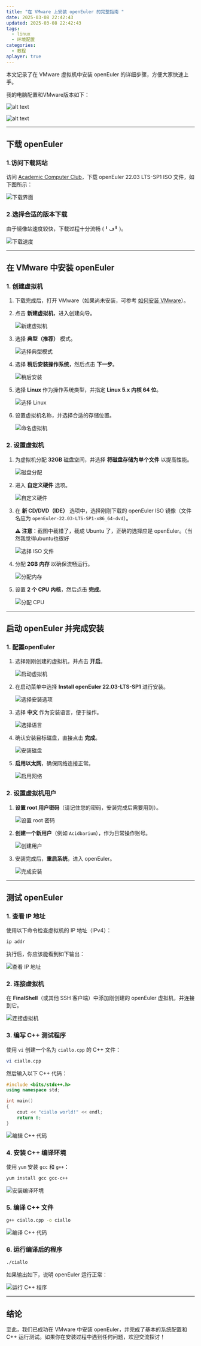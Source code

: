 ```yaml
---
title: "在 VMware 上安装 openEuler 的完整指南 "
date: 2025-03-08 22:42:43
updated: 2025-03-08 22:42:43
tags:
  - linux
  - 环境配置
categories:
  - 教程
aplayer: true
---
```



本文记录了在 VMware 虚拟机中安装 openEuler 的详细步骤，方便大家快速上手。 

<!-- more -->

我的电脑配置和VMware版本如下：

![alt text](https://acidbarium.github.io/openEulerImg/bb1.png)

![alt text](https://acidbarium.github.io/openEulerImg/bb2.png)

---

## 下载 openEuler  

### 1.访问下载网站

访问 [Academic Computer Club](https://mirror.accum.se/mirror/openeuler.org/openEuler-22.03-LTS-SP1/ISO/x86_64/)，下载 openEuler 22.03 LTS-SP1 ISO 文件，如下图所示：  

   ![下载界面](https://acidbarium.github.io/openEulerImg/az1.png)  

### 2.选择合适的版本下载 

由于镜像站速度较快，下载过程十分流畅 (╹ڡ╹ )。  

   ![下载速度](https://acidbarium.github.io/openEulerImg/az3.png)  

---

## 在 VMware 中安装 openEuler  

### 1. 创建虚拟机  

1. 下载完成后，打开 VMware（如果尚未安装，可参考 [如何安装 VMware](https://blog.csdn.net/weixin_74195551/article/details/127288338)）。  
2. 点击 **新建虚拟机**，进入创建向导。  

   ![新建虚拟机](https://acidbarium.github.io/openEulerImg/az4.png)  

3. 选择 **典型（推荐）** 模式。  

   ![选择典型模式](https://acidbarium.github.io/openEulerImg/az5.png)  

4. 选择 **稍后安装操作系统**，然后点击 **下一步**。  

   ![稍后安装](https://acidbarium.github.io/openEulerImg/az6.png)  

5. 选择 **Linux** 作为操作系统类型，并指定 **Linux 5.x 内核 64 位**。  

   ![选择 Linux](https://acidbarium.github.io/openEulerImg/az7.png)  

6. 设置虚拟机名称，并选择合适的存储位置。  

   ![命名虚拟机](https://acidbarium.github.io/openEulerImg/az8.png)  

### 2. 设置虚拟机

1. 为虚拟机分配 **32GB** 磁盘空间，并选择 **将磁盘存储为单个文件** 以提高性能。  

   ![磁盘分配](https://acidbarium.github.io/openEulerImg/az9.png)  

2. 进入 **自定义硬件** 选项。  

   ![自定义硬件](https://acidbarium.github.io/openEulerImg/az10.png)  

3. 在 **新 CD/DVD（IDE）** 选项中，选择刚刚下载的 openEuler ISO 镜像（文件名应为 `openEuler-22.03-LTS-SP1-x86_64-dvd`）。  
   
   **⚠ 注意**：截图中截错了，截成 Ubuntu 了，正确的选择应是 openEuler。（当然我觉得ubuntu也很好

   ![选择 ISO 文件](https://acidbarium.github.io/openEulerImg/az11.png)  

4. 分配 **2GB 内存** 以确保流畅运行。  

    ![分配内存](https://acidbarium.github.io/openEulerImg/az12.png)  

5. 设置 **2 个 CPU 内核**，然后点击 **完成**。  

    ![分配 CPU](https://acidbarium.github.io/openEulerImg/az13.png)  

---

## 启动 openEuler 并完成安装  

### 1. 配置openEuler

1. 选择刚刚创建的虚拟机，并点击 **开启**。  

   ![启动虚拟机](https://acidbarium.github.io/openEulerImg/kj1.png)  

2. 在启动菜单中选择 **Install openEuler 22.03-LTS-SP1** 进行安装。  

   ![选择安装选项](https://acidbarium.github.io/openEulerImg/kj2.png)  

3. 选择 **中文** 作为安装语言，便于操作。  

   ![选择语言](https://acidbarium.github.io/openEulerImg/kj3.png)  

4. 确认安装目标磁盘，直接点击 **完成**。  

   ![安装磁盘](https://acidbarium.github.io/openEulerImg/kj4.png)  

5. **启用以太网**，确保网络连接正常。  

   ![启用网络](https://acidbarium.github.io/openEulerImg/kj5.png)  

### 2. 设置虚拟机用户

1. **设置 root 用户密码**（请记住您的密码，安装完成后需要用到）。  

   ![设置 root 密码](https://acidbarium.github.io/openEulerImg/kj6.png)  

2. **创建一个新用户**（例如 `Acidbarium`），作为日常操作账号。  

   ![创建用户](https://acidbarium.github.io/openEulerImg/kj7.png)  

3. 安装完成后，**重启系统**，进入 openEuler。  

   ![完成安装](https://acidbarium.github.io/openEulerImg/kj8.png)  

---

## 测试 openEuler  

### 1. 查看 IP 地址  

使用以下命令检查虚拟机的 IP 地址（IPv4）：  

```bash
ip addr
```  

执行后，你应该能看到如下输出：  

   ![查看 IP 地址](https://acidbarium.github.io/openEulerImg/cs1.png)  

### 2. 连接虚拟机  

在 **FinalShell**（或其他 SSH 客户端）中添加刚创建的 openEuler 虚拟机，并连接到它。  

   ![连接虚拟机](https://acidbarium.github.io/openEulerImg/cs2.png)  

### 3. 编写 C++ 测试程序  

使用 `vi` 创建一个名为 `ciallo.cpp` 的 C++ 文件：  

```bash
vi ciallo.cpp
```  

然后输入以下 C++ 代码：  

```cpp
#include <bits/stdc++.h>
using namespace std;

int main()
{
    cout << "ciallo world!" << endl;
    return 0;
}
```  

   ![编辑 C++ 代码](https://acidbarium.github.io/openEulerImg/cs4.png)  

### 4. 安装 C++ 编译环境  

使用 `yum` 安装 `gcc` 和 `g++`：  

```bash
yum install gcc gcc-c++
```  

   ![安装编译环境](https://acidbarium.github.io/openEulerImg/cs5.png)  

### 5. 编译 C++ 文件  

```bash
g++ ciallo.cpp -o ciallo
```  

   ![编译 C++ 代码](https://acidbarium.github.io/openEulerImg/cs6.png)  

### 6. 运行编译后的程序  

```bash
./ciallo
```  

如果输出如下，说明 openEuler 运行正常：  

   ![运行 C++ 程序](https://acidbarium.github.io/openEulerImg/cs7.png)  

---

## 结论  

至此，我们已成功在 VMware 中安装 openEuler，并完成了基本的系统配置和 C++ 运行测试。如果你在安装过程中遇到任何问题，欢迎交流探讨！